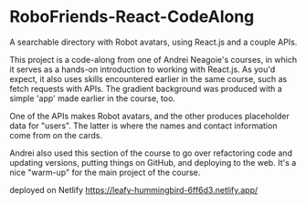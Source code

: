# RoboFriends-React-CodeAlong
A searchable directory with Robot avatars, using React.js and a couple APIs.

This project is a code-along from one of Andrei Neagoie's courses, in which it serves as a hands-on introduction to working with React.js. As you'd expect, it also uses skills encountered earlier in the same course, such as fetch requests with APIs. The gradient background was produced with a simple 'app' made earlier in the course, too.

One of the APIs makes Robot avatars, and the other produces placeholder data for "users". The latter is where the names and contact information come from on the cards.

Andrei also used this section of the course to go over refactoring code and updating versions, putting things on GitHub, and deploying to the web. It's a nice "warm-up" for the main project of the course.

deployed on Netlify https://leafy-hummingbird-6ff6d3.netlify.app/ 

